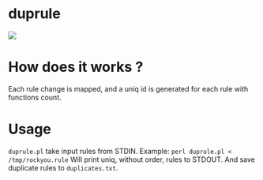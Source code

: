 # duprule

![](https://travis-ci.org/0xbsec/duprule.svg?branch=master)

# How does it works ?

Each rule change is mapped, and a uniq id is generated for each rule with functions count.

# Usage

`duprule.pl` take input rules from STDIN.
Example: `perl duprule.pl < /tmp/rockyou.rule`
Will print uniq, without order, rules to STDOUT. And save duplicate rules to `duplicates.txt`.
